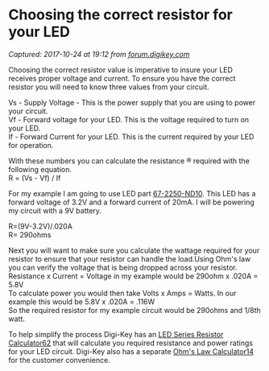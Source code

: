# Choosing the correct resistor for your LED

_Captured: 2017-10-24 at 19:12 from [forum.digikey.com](https://forum.digikey.com/t/choosing-the-correct-resistor-for-your-led/183)_

Choosing the correct resistor value is imperative to insure your LED receives proper voltage and current. To ensure you have the correct resistor you will need to know three values from your circuit.

Vs - Supply Voltage - This is the power supply that you are using to power your circuit.  
Vf - Forward voltage for your LED. This is the voltage required to turn on your LED.  
If - Forward Current for your LED. This is the current required by your LED for operation.

With these numbers you can calculate the resistance ® required with the following equation.  
R = (Vs - Vf) / If

For my example I am going to use LED part [67-2250-ND10](https://www.digikey.com/short/3wv0mw). This LED has a forward voltage of 3.2V and a forward current of 20mA. I will be powering my circuit with a 9V battery.

R=(9V-3.2V)/.020A  
R= 290ohms

Next you will want to make sure you calculate the wattage required for your resistor to ensure that your resistor can handle the load.Using Ohm's law you can verify the voltage that is being dropped across your resistor.  
Resistance x Current = Voltage in my example would be 290ohm x .020A = 5.8V  
To calculate power you would then take Volts x Amps = Watts. In our example this would be 5.8V x .020A = .116W  
So the required resistor for my example circuit would be 290ohms and 1/8th watt.

To help simplify the process Digi-Key has an [LED Series Resistor Calculator62](http://www.digikey.com/en/resources/conversion-calculators/conversion-calculator-led-series-resistor) that will calculate you required resistance and power ratings for your LED circuit. Digi-Key also has a separate [Ohm's Law Calculator14](http://www.digikey.com/en/resources/conversion-calculators/conversion-calculator-ohms) for the customer convenience.
